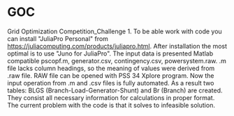 # GOC
Grid Optimization Competition_Challenge 1.
To be able work with code you can install "JuliaPro Personal" from https://juliacomputing.com/products/juliapro.html. After installation the most optimal is to use "Juno for JuliaPro".
The input data is presented Matlab compatible pscopf.m, generator.csv, contingency.csv, powersystem.raw. 
.m file lacks column headings, so the meaning of values were derived from .raw file. RAW file can be opened with PSS 34 Xplore program.
Now the input operation from .m and .csv files is fully automated. As a result two tables: BLGS (Branch-Load-Generator-Shunt) and Br (Branch) are created. They consist all necessary information for calculations in proper format.
The current problem with the code is that it solves to infeasible solution.
